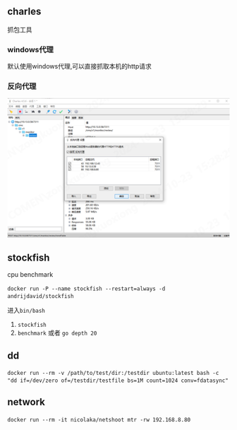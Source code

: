 ## charles

抓包工具

### windows代理

默认使用windows代理,可以直接抓取本机的http请求

### 反向代理

![sdfsa.png](.images/sdfsa.png)

## stockfish

cpu benchmark

`docker run -P --name stockfish --restart=always -d andrijdavid/stockfish`

进入`bin/bash`

1. `stockfish`
2. `benchmark` 或者 `go depth 20`

## dd

`docker run --rm -v /path/to/test/dir:/testdir ubuntu:latest bash -c "dd if=/dev/zero of=/testdir/testfile bs=1M count=1024 conv=fdatasync"`

## network

`docker run --rm -it nicolaka/netshoot mtr -rw 192.168.8.80`